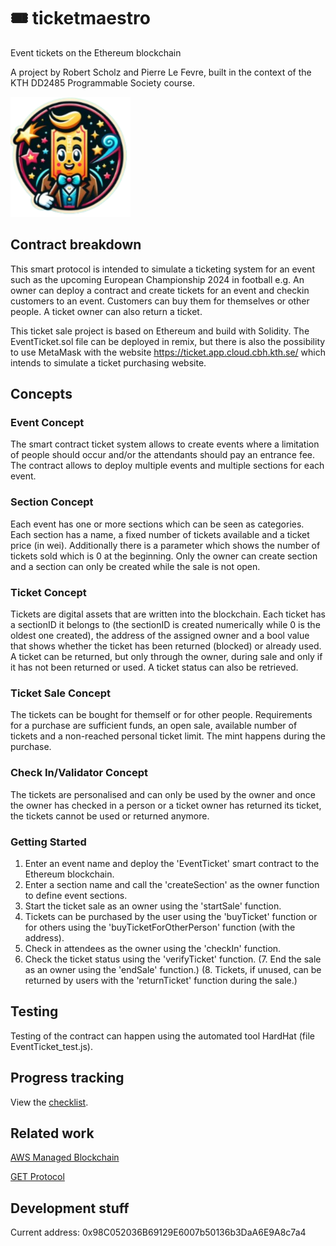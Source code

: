 # 🎟️ ticketmaestro
Event tickets on the Ethereum blockchain

A project by Robert Scholz and Pierre Le Fevre, built in the context of the KTH DD2485 Programmable Society course.

![logo](./app/public/android-chrome-192x192.png)

## Contract breakdown

This smart protocol is intended to simulate a ticketing system for an event such as the upcoming European Championship 2024 in football e.g. An owner can deploy a contract and create tickets for an event and checkin customers to an event. Customers can buy them for themselves or other people. A ticket owner can also return a ticket.

This ticket sale project is based on Ethereum and build with Solidity. The EventTicket.sol file can be deployed in remix, but there is also the possibility to use MetaMask with the website https://ticket.app.cloud.cbh.kth.se/ which intends to simulate a ticket purchasing website.

## Concepts

### Event Concept

The smart contract ticket system allows to create events where a limitation of people should occur and/or the attendants should pay an entrance fee. The contract allows to deploy multiple events and multiple sections for each event.

### Section Concept

Each event has one or more sections which can be seen as categories. Each section has a name, a fixed number of tickets available and a ticket price (in wei). Additionally there is a parameter which shows the number of tickets sold which is 0 at the beginning. Only the owner can create section and a section can only be created while the sale is not open. 

### Ticket Concept

Tickets are digital assets that are written into the blockchain. Each ticket has a sectionID it belongs to (the sectionID is created numerically while 0 is the oldest one created), the address of the assigned owner and a bool value that shows whether the ticket has been returned (blocked) or already used. A ticket can be returned, but only through the owner, during sale and only if it has not been returned or used. A ticket status can also be retrieved.

### Ticket Sale Concept

The tickets can be bought for themself or for other people. Requirements for a purchase are sufficient funds, an open sale, available number of tickets and a non-reached personal ticket limit. The mint happens during the purchase.

### Check In/Validator Concept

The tickets are personalised and can only be used by the owner and once the owner has checked in a person or a ticket owner has returned its ticket, the tickets cannot be used or returned anymore.

### Getting Started

1. Enter an event name and deploy the 'EventTicket' smart contract to the Ethereum blockchain.
2. Enter a section name and call the 'createSection' as the owner function to define event sections.
3. Start the ticket sale as an owner using the 'startSale' function.
4. Tickets can be purchased by the user using the 'buyTicket' function or for others using the 'buyTicketForOtherPerson' function (with the address).
5. Check in attendees as the owner using the 'checkIn' function.
6. Check the ticket status using the 'verifyTicket' function.
(7. End the sale as an owner using the 'endSale' function.)
(8. Tickets, if unused, can be returned by users with the 'returnTicket' function during the sale.)

## Testing
Testing of the contract can happen using the automated tool HardHat (file EventTicket_test.js).

## Progress tracking 
View the [checklist](grading-checklist.md).

## Related work
[AWS Managed Blockchain](https://aws.amazon.com/blogs/database/blockchain-and-the-future-of-event-ticketing/)

[GET Protocol](https://www.get-protocol.io/)


## Development stuff
Current address: 0x98C052036B69129E6007b50136b3DaA6E9A8c7a4
